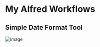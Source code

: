 # My Alfred Workflows


## Simple Date Format Tool

![image](https://cloud.githubusercontent.com/assets/1446459/14711452/f8212a0c-080b-11e6-93f1-915d498f72dc.png)
